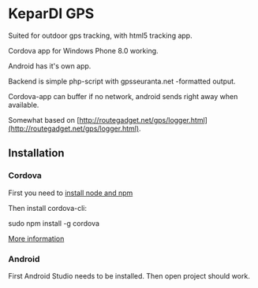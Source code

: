 # KeparDI GPS

Suited for outdoor gps tracking, with html5 tracking app.

Cordova app for Windows Phone 8.0 working.

Android has it's own app.

Backend is simple php-script with gpsseuranta.net -formatted output.

Cordova-app can buffer if no network, android sends right away when available.

Somewhat based on [http://routegadget.net/gps/logger.html](http://routegadget.net/gps/logger.html).

## Installation

### Cordova

First you need to [install node and npm](http://blog.nodeknockout.com/post/65463770933/how-to-install-nodejs-and-npm)

Then install cordova-cli:

  sudo npm install -g cordova

[More information](http://cordova.apache.org/docs/en/5.1.1/index.html)

### Android

First Android Studio needs to be installed. Then open project should work.
